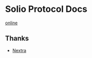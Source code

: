 # Solio Protocol Docs

[online](https://sdk.solio.world)

## Thanks

- [Nextra](https://nextra.site)
